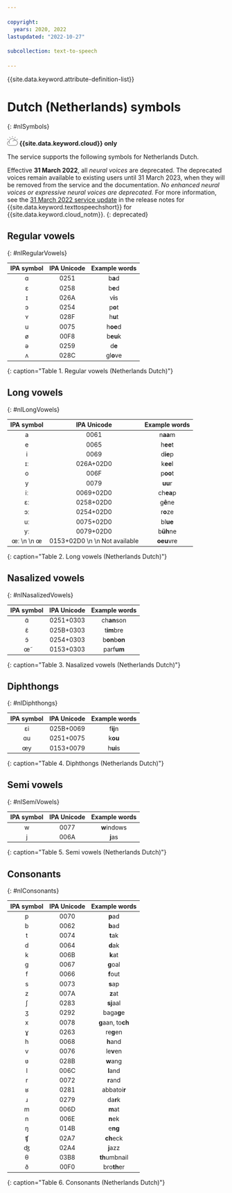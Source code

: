 ```yaml
---

copyright:
  years: 2020, 2022
lastupdated: "2022-10-27"

subcollection: text-to-speech

---
```


{{site.data.keyword.attribute-definition-list}}

# Dutch (Netherlands) symbols
{: #nlSymbols}

![IBM Cloud only](images/ibm-cloud.png) **{{site.data.keyword.cloud}} only**

The service supports the following symbols for Netherlands Dutch.

Effective **31 March 2022**, all *neural voices* are deprecated. The deprecated voices remain available to existing users until 31 March 2023, when they will be removed from the service and the documentation. *No enhanced neural voices or expressive neural voices are deprecated.* For more information, see the [31 March 2022 service update](/docs/text-to-speech?topic=text-to-speech-release-notes#text-to-speech-31march2022) in the release notes for {{site.data.keyword.texttospeechshort}} for {{site.data.keyword.cloud_notm}}.
{: deprecated}

## Regular vowels
{: #nlRegularVowels}

| IPA symbol | IPA Unicode | Example words |
|:----------:|:-----------:|:-------------:|
| &#593; | 0251 | b**a**d |
| &#603; | 0258 | b**e**d |
| &#618; | 026A | v**i**s |
| &#596; | 0254 | p**o**t |
| &#655; | 028F | h**u**t |
| u | 0075 | h**oe**d |
| &#248; | 00F8 | b**eu**k |
| &#601; | 0259 | d**e** |
| &#652; | 028C | gl**o**ve |
{: caption="Table 1. Regular vowels (Netherlands Dutch)"}

## Long vowels
{: #nlLongVowels}

| IPA symbol | IPA Unicode | Example words |
|:----------:|:-----------:|:-------------:|
| a | 0061 | n**aa**m |
| e | 0065 | h**ee**t |
| i | 0069 | d**ie**p |
| &#618;&#720; | 026A+02D0 | k**ee**l |
| o | 006F | p**oo**t |
| y | 0079 | **uu**r |
| &#105;&#720; | 0069+02D0 | ch**ea**p |
| &#603;&#720; | 0258+02D0 | g**ê**ne |
| &#596;&#720; | 0254+02D0 | r**o**ze |
| &#117;&#720; | 0075+02D0 | bl**ue** |
| &#121;&#720; | 0079+02D0 | b**üh**ne |
| &#339;&#720;  \n   \n &#339; | 0153+02D0  \n   \n Not available | **oeu**vre |
{: caption="Table 2. Long vowels (Netherlands Dutch)"}

## Nasalized vowels
{: #nlNasalizedVowels}

| IPA symbol | IPA Unicode | Example words |
|:----------:|:-----------:|:-------------:|
| &#593;&#771; | 0251+0303 | ch**an**son |
| &#603;&#771; | 025B+0303 | t**im**bre |
| &#596;&#771; | 0254+0303 | b**on**b**on** |
| &#339;&#771; | 0153+0303 | parf**um** |
{: caption="Table 3. Nasalized vowels (Netherlands Dutch)"}

## Diphthongs
{: #nlDiphthongs}

| IPA symbol | IPA Unicode | Example words |
|:----------:|:-----------:|:-------------:|
| &#603;&#105; | 025B+0069 | f**ij**n |
| &#593;&#117; | 0251+0075 | k**ou** |
| &#339;&#121; | 0153+0079 | h**ui**s |
{: caption="Table 4. Diphthongs (Netherlands Dutch)"}

## Semi vowels
{: #nlSemiVowels}

| IPA symbol | IPA Unicode | Example words |
|:----------:|:-----------:|:-------------:|
| w | 0077 | **w**indows |
| j | 006A | **j**as |
{: caption="Table 5. Semi vowels (Netherlands Dutch)"}

## Consonants
{: #nlConsonants}

| IPA symbol | IPA Unicode | Example words |
|:----------:|:-----------:|:-------------:|
| p | 0070 | **p**ad |
| b | 0062 | **b**ad |
| t | 0074 | **t**ak |
| d | 0064 | **d**ak |
| k | 006B | **k**at |
| g | 0067 | **g**oal |
| f | 0066 | **f**out |
| s | 0073 | **s**ap |
| z | 007A | **z**at |
| &#643; | 0283 | **sj**aal |
| &#658; | 0292 | baga**g**e |
| x | 0078 | **g**aan, to**ch** |
| &#611; | 0263 | re**g**en |
| h | 0068 | **h**and |
| v | 0076 | le**v**en |
| &#651; | 028B | **w**ang |
| l | 006C | **l**and |
| r | 0072 | **r**and |
| &#641; | 0281 | abbatoi**r** |
| &#633; | 0279 | da**r**k |
| m | 006D | **m**at |
| n | 006E | **n**ek |
| &#331; | 014B | e**ng** |
| &#679; | 02A7 | **ch**eck |
| &#676; | 02A4 | **j**azz |
| &#952; | 03B8 | **th**umbnail |
| &#240; | 00F0 | bro**th**er |
{: caption="Table 6. Consonants (Netherlands Dutch)"}
